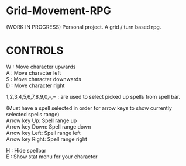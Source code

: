# Grid-Movement-RPG
(WORK IN PROGRESS)  Personal project.
A grid / turn based rpg. 

# CONTROLS
W : Move character upwards  
A : Move character left  
S : Move character downwards  
D : Move character right  

1,2,3,4,5,6,7,8,9,0,-,=  : are used to select picked up spells from spell bar.  

(Must have a spell selected in order for arrow keys to show currently selected spells range)  
Arrow key Up:    Spell range up  
Arrow key Down:  Spell range down  
Arrow key Left:  Spell range left  
Arrow key Right: Spell range right  

H : Hide spellbar  
E : Show stat menu for your character  
